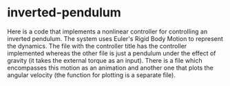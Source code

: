 # inverted-pendulum
Here is a code that implements a nonlinear controller for controlling an inverted pendulum. The system uses Euler's Rigid Body Motion to represent the dynamics. The file with the controller title has the controller implemented whereas the other file is just a pendulum under the effect of gravity (it takes the external torque as an input). There is a file which encompasses this motion as an animation and another one that plots the angular velocity (the function for plotting is a separate file).
